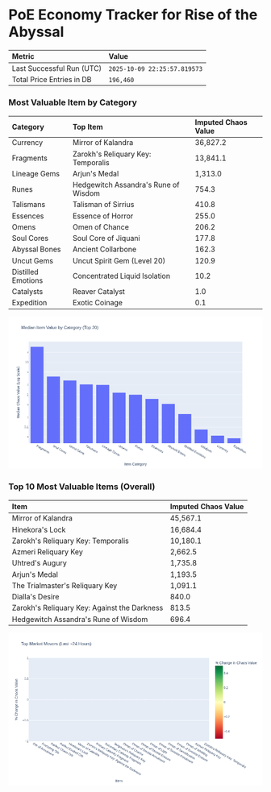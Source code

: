 # PoE Economy Tracker for Rise of the Abyssal

<!-- START_MAINTENANCE -->
| Metric | Value |
|:---|:---|
| Last Successful Run (UTC) | `2025-10-09 22:25:57.819573` |
| Total Price Entries in DB | `196,460` |

<!-- END_MAINTENANCE -->

<!-- START_DATAFRAME_DEBUG -->
<!-- END_DATAFRAME_DEBUG -->

<!-- START_CATEGORY_ANALYSIS -->
### Most Valuable Item by Category
| Category | Top Item | Imputed Chaos Value |
| :--- | :--- | :--- |
| Currency | Mirror of Kalandra | 36,827.2 |
| Fragments | Zarokh's Reliquary Key: Temporalis | 13,841.1 |
| Lineage Gems | Arjun's Medal | 1,313.0 |
| Runes | Hedgewitch Assandra's Rune of Wisdom | 754.3 |
| Talismans | Talisman of Sirrius | 410.8 |
| Essences | Essence of Horror | 255.0 |
| Omens | Omen of Chance | 206.2 |
| Soul Cores | Soul Core of Jiquani | 177.8 |
| Abyssal Bones | Ancient Collarbone | 162.3 |
| Uncut Gems | Uncut Spirit Gem (Level 20) | 120.9 |
| Distilled Emotions | Concentrated Liquid Isolation | 10.2 |
| Catalysts | Reaver Catalyst | 1.0 |
| Expedition | Exotic Coinage | 0.1 |


![Category Analysis Chart](charts/category_analysis.png)
<!-- END_ANALYSIS -->

<!-- START_ANALYSIS -->
### Top 10 Most Valuable Items (Overall)
| Item | Imputed Chaos Value |
| :--- | :--- |
| Mirror of Kalandra | 45,567.1 |
| Hinekora's Lock | 16,684.4 |
| Zarokh's Reliquary Key: Temporalis | 10,180.1 |
| Azmeri Reliquary Key | 2,662.5 |
| Uhtred's Augury | 1,735.8 |
| Arjun's Medal | 1,193.5 |
| The Trialmaster's Reliquary Key | 1,091.1 |
| Dialla's Desire | 840.0 |
| Zarokh's Reliquary Key: Against the Darkness | 813.5 |
| Hedgewitch Assandra's Rune of Wisdom | 696.4 |


![Market Movers Chart](charts/market_movers.png)
<!-- END_ANALYSIS -->
